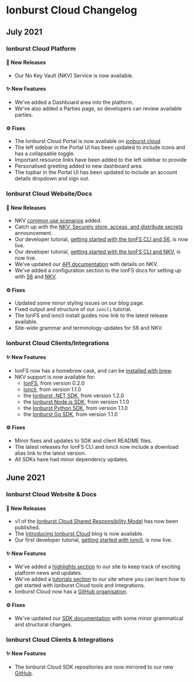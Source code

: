 # Ionburst Cloud Changelog

## July 2021

### Ionburst Cloud Platform

#### 🚀 New Releases

- Our No Key Vault (NKV) Service is now available.

#### ✨ New Features

- We've added a Dashboard area into the platform.
- We've also added a Parties page, so developers can review available parties.

#### ⚙️ Fixes

- The Ionburst Cloud Portal is now available on [ionburst.cloud](https://portal.ionburst.cloud)
- The left sidebar in the Portal UI has been updated to include icons and has a collapsable toggle.
- Important resource links have been added to the left sidebar to provide 
- Personalised greeting added to new dashboard area.
- The topbar in the Portal UI has been updated to include an account details dropdown and sign out.

### Ionburst Cloud Website/Docs

#### 🚀 New Releases

- NKV [common use scenarios](https://ionburst.cloud/docs/common-use-scenarios#no-key-vault-nkv) added.
- Catch up with the [NKV: Securely store, access, and distribute secrets](https://ionburst.cloud/highlights/nkv-ultra-secure-secrets-storage-service) announcement.
- Our developer tutorial, [getting started with the IonFS CLI and S6](https://ionburst.cloud/tutorials/get-started-with-ioncli), is now live.
- Our developer tutorial, [getting started with the IonFS CLI and NKV](https://ionburst.cloud/tutorials/get-started-with-ioncli), is now live.
- We've updated our [API documentation](https://ionburst.cloud/docs/secrets) with details on NKV.
- We've added a configuration section to the IonFS docs for setting up with [S6](https://ionburst.cloud/docs/ionfs/s6-configuration) and [NKV](https://ionburst.cloud/docs/ionfs/nkv-configuration).

#### ⚙️ Fixes

- Updated some minor styling issues on our blog page.
- Fixed output and structure of our `ioncli` tutorial.
- The IonFS and ioncli install guides now link to the latest release available.
- Site-wide grammar and terminology updates for S6 and NKV.

### Ionburst Cloud Clients/Integrations

#### ✨ New Features

- IonFS now has a homebrew cask, and can be [installed with brew](https://github.com/ionburstcloud/homebrew-ionfs).
- NKV support is now available for:
  - [IonFS](https://github.com/ionburstcloud/IonFS), from version 0.2.0
  - [ioncli](https://github.com/ionburstcloud/ionburst-sdk-go), from version 1.1.0
  - the [Ionburst .NET SDK](https://github.com/ionburstcloud/ionburst-sdk-net), from version 1.2.0
  - the [Ionburst Node.js SDK](https://github.com/ionburstcloud/ionburst-sdk-javascript), from version 1.1.0
  - the [Ionburst Python SDK](https://github.com/ionburstcloud/ionburst-sdk-python), from version 1.1.0
  - the [Ionburst Go SDK](https://github.com/ionburstcloud/ionburst-sdk-go), from version 1.1.0

#### ⚙️ Fixes

- Minor fixes and updates to SDK and client README files.
- The latest releases for IonFS CLI and ioncli now include a download alias link to the latest version.
- All SDKs have had minor dependency updates.

## June 2021

### Ionburst Cloud Website & Docs

#### 🚀 New Releases

- v1 of the [Ionburst Cloud Shared Responsibility Model](https://ionburst.cloud/docs/shared-responsibility-model) has now been published.
- The [Introducing Ionburst Cloud](https://ionburst.cloud/blog/introducing-ionburst-cloud) blog is now available.
- Our first developer tutorial, [getting started with ioncli](https://ionburst.cloud/tutorials/get-started-with-ioncli), is now live.

#### ✨ New Features

- We've added a [highlights section](https://ionburst.cloud/highlights) to our site to keep track of exciting platform news and updates.
- We've added a [tutorials section](https://ionburst.cloud/tutorials) to our site where you can learn how to get started with Ionburst Cloud tools and integrations.
- Ionburst Cloud now has a [GitHub organisation](https://github.com/ionburstcloud).

#### ⚙️ Fixes

- We've updated our [SDK documentation](https://ionburst.cloud/docs/sdk) with some minor grammatical and structural changes.

### Ionburst Cloud Clients & Integrations

#### ✨ New Features

- The Ionburst Cloud SDK repositories are now mirrored to our new [GitHub](https://github.com/ionburstcloud).
